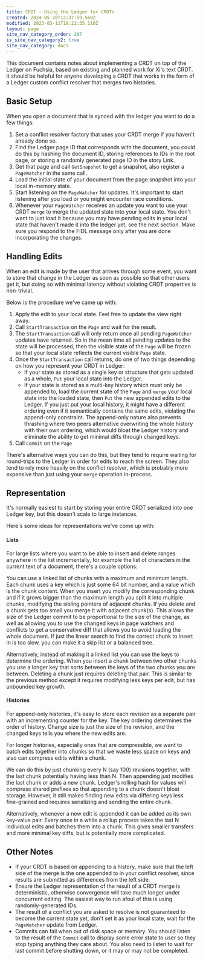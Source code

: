 ```yaml
---
title: CRDT - Using the Ledger for CRDTs
created: 2024-05-28T12:37:59.560Z
modified: 2023-03-11T18:21:35.110Z
layout: page
site_nav_category_order: 207
is_site_nav_category2: true
site_nav_category: docs
---
```


This document contains notes about implementing a CRDT on top of the Ledger on Fuchsia, based on existing and planned work for Xi's text CRDT. It should be helpful for anyone developing a CRDT that works in the form of a Ledger custom conflict resolver that merges two histories.

## Basic Setup

When you open a document that is synced with the ledger you want to do a few things:

1. Set a conflict resolver factory that uses your CRDT merge if you haven't already done so.
1. Find the Ledger page ID that corresponds with the document, you could do this by hashing the document ID, storing references to IDs in the root page, or storing a randomly generated page ID in the story Link.
1. Get that page and call `GetSnapshot` to get a snapshot, also register a `PageWatcher` in the same call.
1. Load the initial state of your document from the page snapshot into your local in-memory state.
1. Start listening on the `PageWatcher` for updates. It's important to start listening after you load or you might encounter race conditions.
1. Whenever your `PageWatcher` receives an update you want to use your CRDT `merge` to merge the updated state into your local state. You don't want to just load it because you may have pending edits in your local state that haven't made it into the ledger yet, see the next section. Make sure you respond to the FIDL message only after you are done incorporating the changes.

## Handling Edits

When an edit is made by the user that arrives through some event, you want to store that change in the Ledger as soon as possible so that other users get it, but doing so with minimal latency without violating CRDT properties is non-trivial.

Below is the procedure we've came up with:

1. Apply the edit to your local state. Feel free to update the view right away.
1. Call `StartTransaction` on the `Page` and wait for the result.
1. The `StartTransaction` call will only return once all pending `PageWatcher` updates have returned. So in the mean time all pending updates to the state will be processed, then the visible state of the `Page` will be frozen so that your local state reflects the current visible `Page` state.
1. Once the `StartTransaction` call returns, do one of two things depending on how you represent your CRDT in Ledger:
    - If your state as stored as a single key or structure that gets updated as a whole, `Put` your local state into the Ledger.
    - If your state is stored as a multi-key history which must only be appended to, load the current state of the `Page` and `merge` your local state into the loaded state, then `Put` the new appended edits to the Ledger. If you just put your local history, it might have a different ordering even if it semantically contains the same edits, violating the append-only constraint. The append-only nature also prevents thrashing where two peers alternative overwriting the whole history with their own ordering, which would bloat the Ledger history and eliminate the ability to get minimal diffs through changed keys.
1. Call `Commit` on the `Page`

There's alternative ways you can do this, but they tend to require waiting for round-trips to the Ledger in order for edits to reach the screen. They also tend to rely more heavily on the conflict resolver, which is probably more expensive than just using your `merge` operation in-process.

## Representation

It's normally easiest to start by storing your entire CRDT serialized into one Ledger key, but this doesn't scale to large instances.

Here's some ideas for representations we've come up with:

#### Lists

For large lists where you want to be able to insert and delete ranges anywhere in the list incrementally, for example the list of characters in the current text of a document, there's a couple options:

You can use a linked list of chunks with a maximum and minimum length. Each chunk uses a key which is just some 64 bit number, and a value which is the chunk content. When you insert you modify the corresponding chunk and if it grows bigger than the maximum length you split it into multiple chunks, modifying the sibling pointers of adjacent chunks. If you delete and a chunk gets too small you merge it with adjacent chunk(s). This allows the size of the Ledger commit to be proportional to the size of the change, as well as allowing you to use the changed keys in page watchers and conflicts to get a conservative diff that allows you to avoid loading the whole document. If just the linear search to find the correct chunk to insert in is too slow, you can make it a skip list or a balanced tree.

Alternatively, instead of making it a linked list you can use the keys to determine the ordering. When you insert a chunk between two other chunks you use a longer key that sorts between the keys of the two chunks you are between. Deleting a chunk just requires deleting that pair. This is similar to the previous method except it requires modifying less keys per edit, but has unbounded key growth.

#### Histories

For append-only histories, it's easy to store each revision as a separate pair with an incrementing counter for the key. The key ordering determines the order of history. Change size is just the size of the revision, and the changed keys tells you where the new edits are.

For longer histories, especially ones that are compressible, we want to batch edits together into chunks so that we waste less space on keys and also can compress edits within a chunk.

We can do this by just chunking every N (say 100) revisions together, with the last chunk potentially having less than N. Then appending just modifies the last chunk or adds a new chunk. Ledger's rolling hash for values will compress shared prefixes so that appending to a chunk doesn't bloat storage. However, it still makes finding new edits via differing keys less fine-grained and requires serializing and sending the entire chunk.

Alternatively, whenever a new edit is appended it can be added as its own key-value pair. Every once in a while a rollup process takes the last N individual edits and batches them into a chunk. This gives smaller transfers and more minimal key diffs, but is potentially more complicated.

## Other Notes

- If your CRDT is based on appending to a history, make sure that the left side of the merge is the one appended to in your conflict resolver, since results are submitted as differences from the left side.
- Ensure the Ledger representation of the result of a CRDT merge is deterministic, otherwise convergence will take much longer under concurrent editing. The easiest way to run afoul of this is using randomly-generated IDs.
- The result of a conflict you are asked to resolve is not guaranteed to become the current state yet, don't set it as your local state, wait for the `PageWatcher` update from Ledger.
- Commits can fail when out of disk space or memory. You should listen to the result of the `Commit` call to display some error state to user so they stop typing anything they care about. You also need to listen to wait for last commit before shutting down, or it may or may not be completed.
